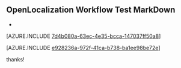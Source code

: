 ## OpenLocalization Workflow Test MarkDown
* 

[AZURE.INCLUDE [7d4b080a-63ec-4e35-bcca-147037ff50a8](calleeMd1.md)]



[AZURE.INCLUDE [e928236a-972f-41ca-b738-ba1ee98be72e](calleeMd2.md)]

 
thanks!